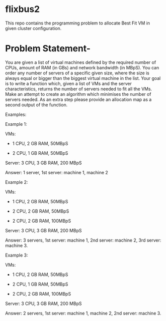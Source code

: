 # flixbus2
This repo contains the programming problem to allocate Best Fit VM in given  cluster configuration.

# Problem Statement-

You are given a list of virtual machines defined by the required number of CPUs, amount of RAM (in GBs) and network bandwidth (in MBpS). You can order any number of servers of a specific given size, where the size is always equal or bigger than the biggest virtual machine in the list. Your goal is to write a function which, given a list of VMs and the server characteristics, returns the number of servers needed to fit all the VMs. Make an attempt to create an algorithm which minimises the number of servers needed. As an extra step please provide an allocation map as a second output of the function.

 

Examples:

 

Example 1:

VMs:

- 1 CPU, 2 GB RAM, 50MBpS

- 2 CPU, 1 GB RAM, 50MBpS 

Server: 3 CPU, 3 GB RAM, 200 MBpS

Answer: 1 server, 1st server: machine 1, machine 2

 

Example 2:

VMs:

- 1 CPU, 2 GB RAM, 50MBpS

- 2 CPU, 2 GB RAM, 50MBpS 

- 2 CPU, 2 GB RAM, 100MBpS 

Server: 3 CPU, 3 GB RAM, 200 MBpS

Answer: 3 servers, 1st server: machine 1, 2nd server: machine 2, 3rd server: machine 3.

 

 

Example 3:

VMs:

- 1 CPU, 2 GB RAM, 50MBpS

- 2 CPU, 1 GB RAM, 50MBpS 

- 2 CPU, 2 GB RAM, 100MBpS 

Server: 3 CPU, 3 GB RAM, 200 MBpS

Answer: 2 servers, 1st server: machine 1, machine 2, 2nd server: machine 3.

 

 

